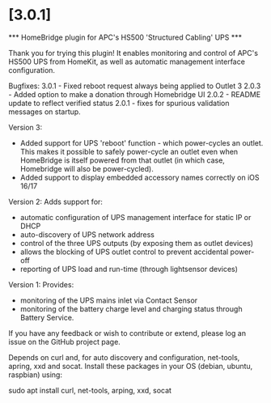 # [3.0.1]

*** HomeBridge plugin for APC's HS500 'Structured Cabling' UPS ***

Thank you for trying this plugin! It enables monitoring and control of APC's HS500 UPS from HomeKit, as well as automatic management interface configuration.

Bugfixes:
3.0.1 - Fixed reboot request always being applied to Outlet 3
2.0.3 - Added option to make a donation through Homebridge UI
2.0.2 - README update to reflect verified status
2.0.1 - fixes for spurious validation messages on startup.

Version 3:
- Added support for UPS 'reboot' function - which power-cycles an outlet. This makes it possible to safely power-cycle an outlet even when HomeBridge is itself powered from that outlet (in which case, Homebridge will also be power-cycled).
- Added support to display embedded accessory names correctly on iOS 16/17

Version 2:
Adds support for:
- automatic configuration of UPS management interface for static IP or DHCP
- auto-discovery of UPS network address
- control of the three UPS outputs (by exposing them as outlet devices)
- allows the blocking of UPS outlet control to prevent accidental power-off
- reporting of UPS load and run-time (through lightsensor devices)

Version 1:
Provides:
- monitoring of the UPS mains inlet via Contact Sensor
- monitoring of the battery charge level and charging status through Battery Service.

If you have any feedback or wish to contribute or extend, please log an issue on the GitHub project page.

Depends on curl and, for auto discovery and configuration, net-tools, apring, xxd and socat. Install these packages in your OS (debian, ubuntu, raspbian) using:

sudo apt install curl, net-tools, arping, xxd, socat
